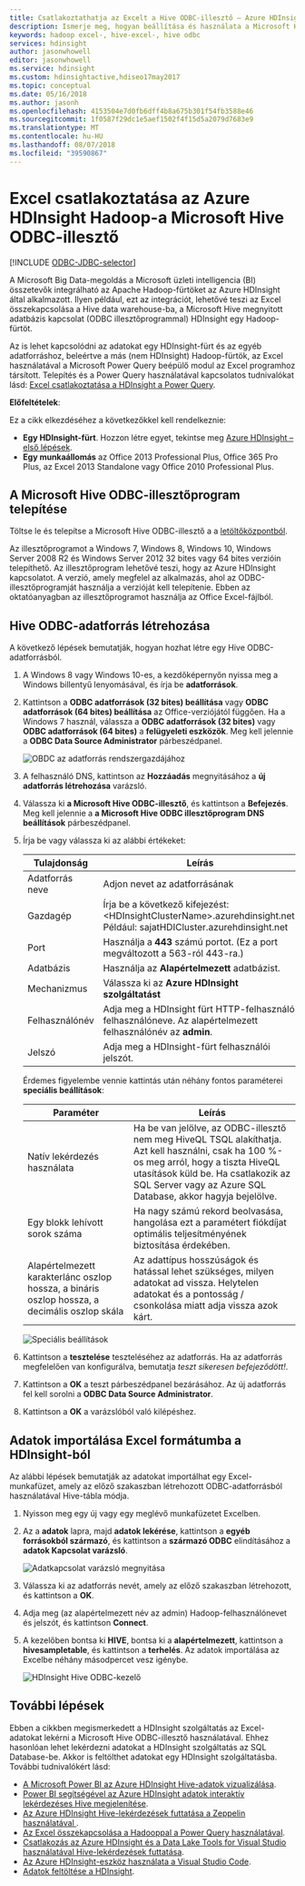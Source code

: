 ```yaml
---
title: Csatlakoztathatja az Excelt a Hive ODBC-illesztő – Azure HDInsight hadoop keretrendszer
description: Ismerje meg, hogyan beállítása és használata a Microsoft Hive ODBC-illesztő az Excel használatával adatokat lekérdezni a HDInsight-fürtök a Microsoft Excel-fájlból.
keywords: hadoop excel-, hive-excel-, hive odbc
services: hdinsight
author: jasonwhowell
editor: jasonwhowell
ms.service: hdinsight
ms.custom: hdinsightactive,hdiseo17may2017
ms.topic: conceptual
ms.date: 05/16/2018
ms.author: jasonh
ms.openlocfilehash: 4153504e7d0fb6dff4b8a675b301f54fb3588e46
ms.sourcegitcommit: 1f0587f29dc1e5aef1502f4f15d5a2079d7683e9
ms.translationtype: MT
ms.contentlocale: hu-HU
ms.lasthandoff: 08/07/2018
ms.locfileid: "39590867"
---
```

# <a name="connect-excel-to-hadoop-in-azure-hdinsight-with-the-microsoft-hive-odbc-driver"></a>Excel csatlakoztatása az Azure HDInsight Hadoop-a Microsoft Hive ODBC-illesztő

[!INCLUDE [ODBC-JDBC-selector](../../../includes/hdinsight-selector-odbc-jdbc.md)]

A Microsoft Big Data-megoldás a Microsoft üzleti intelligencia (BI) összetevők integrálható az Apache Hadoop-fürtöket az Azure HDInsight által alkalmazott. Ilyen például, ezt az integrációt, lehetővé teszi az Excel összekapcsolása a Hive data warehouse-ba, a Microsoft Hive megnyitott adatbázis kapcsolat (ODBC illesztőprogrammal) HDInsight egy Hadoop-fürtöt.

Az is lehet kapcsolódni az adatokat egy HDInsight-fürt és az egyéb adatforráshoz, beleértve a más (nem HDInsight) Hadoop-fürtök, az Excel használatával a Microsoft Power Query beépülő modul az Excel programhoz társított. Telepítés és a Power Query használatával kapcsolatos tudnivalókat lásd: [Excel csatlakoztatása a HDInsight a Power Query][hdinsight-power-query].



**Előfeltételek**:

Ez a cikk elkezdéséhez a következőkkel kell rendelkeznie:

* **Egy HDInsight-fürt**. Hozzon létre egyet, tekintse meg [Azure HDInsight – első lépések](apache-hadoop-linux-tutorial-get-started.md).
* **Egy munkaállomás** az Office 2013 Professional Plus, Office 365 Pro Plus, az Excel 2013 Standalone vagy Office 2010 Professional Plus.

## <a name="install-microsoft-hive-odbc-driver"></a>A Microsoft Hive ODBC-illesztőprogram telepítése
Töltse le és telepítse a Microsoft Hive ODBC-illesztő a a [letöltőközpontból][hive-odbc-driver-download].

Az illesztőprogramot a Windows 7, Windows 8, Windows 10, Windows Server 2008 R2 és Windows Server 2012 32 bites vagy 64 bites verzióin telepíthető. Az illesztőprogram lehetővé teszi, hogy az Azure HDInsight kapcsolatot. A verzió, amely megfelel az alkalmazás, ahol az ODBC-illesztőprogramját használja a verzióját kell telepítenie. Ebben az oktatóanyagban az illesztőprogramot használja az Office Excel-fájlból.

## <a name="create-hive-odbc-data-source"></a>Hive ODBC-adatforrás létrehozása
A következő lépések bemutatják, hogyan hozhat létre egy Hive ODBC-adatforrásból.

1. A Windows 8 vagy Windows 10-es, a kezdőképernyőn nyissa meg a Windows billentyű lenyomásával, és írja be **adatforrások**.
2. Kattintson a **ODBC adatforrások (32 bites) beállítása** vagy **ODBC adatforrások (64 bites) beállítása** az Office-verziójától függően. Ha a Windows 7 használ, válassza a **ODBC adatforrások (32 bites)** vagy **ODBC adatforrások (64 bites)** a **felügyeleti eszközök**. Meg kell jelennie a **ODBC Data Source Administrator** párbeszédpanel.
   
    ![OBDC az adatforrás rendszergazdájához](./media/apache-hadoop-connect-excel-hive-odbc-driver/HDI.SimbaHiveOdbc.DataSourceAdmin1.png "ODBC Data Source Administrator használatával Adatforrásnevet konfigurálása")

3. A felhasználó DNS, kattintson az **Hozzáadás** megnyitásához a **új adatforrás létrehozása** varázsló.
4. Válassza ki **a Microsoft Hive ODBC-illesztő**, és kattintson a **Befejezés**. Meg kell jelennie a **a Microsoft Hive ODBC illesztőprogram DNS beállítások** párbeszédpanel.
5. Írja be vagy válassza ki az alábbi értékeket:
   
   | Tulajdonság | Leírás |
   | --- | --- |
   |  Adatforrás neve |Adjon nevet az adatforrásának |
   |  Gazdagép |Írja be a következő kifejezést: &lt;HDInsightClusterName>.azurehdinsight.net. Például: sajatHDICluster.azurehdinsight.net |
   |  Port |Használja a <strong>443</strong> számú portot. (Ez a port megváltozott a 563-ról 443-ra.) |
   |  Adatbázis |Használja az <strong>Alapértelmezett</strong> adatbázist. |
   |  Mechanizmus |Válassza ki az <strong>Azure HDInsight szolgáltatást</strong> |
   |  Felhasználónév |Adja meg a HDInsight fürt HTTP-felhasználó felhasználóneve. Az alapértelmezett felhasználónév az <strong>admin</strong>. |
   |  Jelszó |Adja meg a HDInsight-fürt felhasználói jelszót. |
   
    </table>
   
    Érdemes figyelembe vennie kattintás után néhány fontos paraméterei **speciális beállítások**:
   
   | Paraméter | Leírás |
   | --- | --- |
   |  Natív lekérdezés használata |Ha be van jelölve, az ODBC-illesztő nem meg HiveQL TSQL alakíthatja. Azt kell használni, csak ha 100 %-os meg arról, hogy a tiszta HiveQL utasítások küld be. Ha csatlakozik az SQL Server vagy az Azure SQL Database, akkor hagyja bejelölve. |
   |  Egy blokk lehívott sorok száma |Ha nagy számú rekord beolvasása, hangolása ezt a paramétert fiókdíjat optimális teljesítményének biztosítása érdekében. |
   |  Alapértelmezett karakterlánc oszlop hossza, a bináris oszlop hossza, a decimális oszlop skála |Az adattípus hosszúságok és hatással lehet szükséges, milyen adatokat ad vissza. Helytelen adatokat és a pontosság / csonkolása miatt adja vissza azok kárt. |

    ![Speciális beállítások](./media/apache-hadoop-connect-excel-hive-odbc-driver/HDI.HiveOdbc.DataSource.AdvancedOptions1.png "DSN speciális konfigurációs lehetőségek")

1. Kattintson a **tesztelése** teszteléséhez az adatforrás. Ha az adatforrás megfelelően van konfigurálva, bemutatja *teszt sikeresen befejeződött!*.
2. Kattintson a **OK** a teszt párbeszédpanel bezárásához. Az új adatforrás fel kell sorolni a **ODBC Data Source Administrator**.
3. Kattintson a **OK** a varázslóból való kilépéshez.

## <a name="import-data-into-excel-from-hdinsight"></a>Adatok importálása Excel formátumba a HDInsight-ból
Az alábbi lépések bemutatják az adatokat importálhat egy Excel-munkafüzet, amely az előző szakaszban létrehozott ODBC-adatforrásból használatával Hive-tábla módja.

1. Nyisson meg egy új vagy egy meglévő munkafüzetet Excelben.
2. Az a **adatok** lapra, majd **adatok lekérése**, kattintson a **egyéb forrásokból származó**, és kattintson a **származó ODBC** elindításához a **adatok Kapcsolat varázsló**.
   
    ![Adatkapcsolat varázsló megnyitása](./media/apache-hadoop-connect-excel-hive-odbc-driver/HDI.SimbaHiveOdbc.Excel.DataConnection1.png "Adatkapcsolat varázsló megnyitása")
4. Válassza ki az adatforrás nevét, amely az előző szakaszban létrehozott, és kattintson a **OK**.
5. Adja meg (az alapértelmezett név az admin) Hadoop-felhasználónevet és jelszót, és kattintson **Connect**.
6. A kezelőben bontsa ki **HIVE**, bontsa ki a **alapértelmezett**, kattintson a **hivesampletable**, és kattintson a **terhelés**. Az adatok importálása az Excelbe néhány másodpercet vesz igénybe.

    ![HDInsight Hive ODBC-kezelő](./media/apache-hadoop-connect-excel-hive-odbc-driver/hdinsight.hive.odbc.navigator.png "Adatkapcsolat varázsló megnyitása")


## <a name="next-steps"></a>További lépések
Ebben a cikkben megismerkedett a HDInsight szolgáltatás az Excel-adatokat lekérni a Microsoft Hive ODBC-illesztő használatával. Ehhez hasonlóan lehet lekérdezni adatokat a HDInsight szolgáltatás az SQL Database-be. Akkor is feltölthet adatokat egy HDInsight szolgáltatásba. További tudnivalókért lásd:

* [A Microsoft Power BI az Azure HDInsight Hive-adatok vizualizálása](apache-hadoop-connect-hive-power-bi.md).
* [Power BI segítségével az Azure HDInsight adatok interaktív lekérdezéses Hive megjelenítése](../interactive-query/apache-hadoop-connect-hive-power-bi-directquery.md).
* [Az Azure HDInsight Hive-lekérdezések futtatása a Zeppelin használatával ](./../hdinsight-connect-hive-zeppelin.md).
* [Az Excel összekapcsolása a Hadooppal a Power Query használatával](apache-hadoop-connect-excel-power-query.md).
* [Csatlakozás az Azure HDInsight és a Data Lake Tools for Visual Studio használatával Hive-lekérdezések futtatása](apache-hadoop-visual-studio-tools-get-started.md).
* [Az Azure HDInsight-eszköz használata a Visual Studio Code](../hdinsight-for-vscode.md).
* [Adatok feltöltése a HDInsight](./../hdinsight-upload-data.md).

[hdinsight-use-sqoop]:hdinsight-use-sqoop.md
[hdinsight-analyze-flight-data]: hdinsight-analyze-flight-delay-data.md
[hdinsight-use-hive]:hdinsight-use-hive.md
[hdinsight-upload-data]: ../hdinsight-upload-data.md
[hdinsight-power-query]: ../hdinsight-connect-excel-power-query.md
[hive-odbc-driver-download]: http://go.microsoft.com/fwlink/?LinkID=286698


